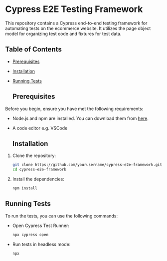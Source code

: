 # Cypress E2E Testing Framework

This repository contains a Cypress end-to-end testing framework for automating tests on the ecommerce website. It utilizes the page object model for organizing test code and fixtures for test data.

## Table of Contents

- [Prerequisites](#prerequisites)
- [Installation](#installation)
- [Running Tests](#running-tests)


  ## Prerequisites

Before you begin, ensure you have met the following requirements:
- Node.js and npm are installed. You can download them from [here](https://nodejs.org/).
- A code editor e.g. VSCode

  ## Installation

1. Clone the repository:
    ```sh
    git clone https://github.com/yourusername/cypress-e2e-framework.git
    cd cypress-e2e-framework
    ```

2. Install the dependencies:
    ```sh
    npm install
    ```

## Running Tests

To run the tests, you can use the following commands:

- Open Cypress Test Runner:
    ```sh
    npx cypress open
    ```

- Run tests in headless mode:
    ```sh
    npx


